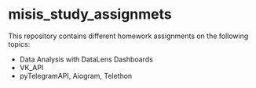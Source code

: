 # misis_study_assignmets
This repository contains different homework assignments on the following topics:
* Data Analysis with DataLens Dashboards
* VK_API
* pyTelegramAPI, Aiogram, Telethon
